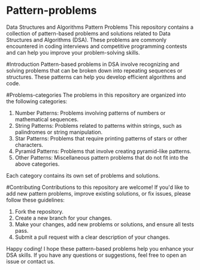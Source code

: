 # Pattern-problems

Data Structures and Algorithms Pattern Problems
This repository contains a collection of pattern-based problems and solutions related to Data Structures and Algorithms (DSA). These problems are commonly encountered in coding interviews and competitive programming contests and can help you improve your problem-solving skills.


#Introduction
Pattern-based problems in DSA involve recognizing and solving problems that can be broken down into repeating sequences or structures. These patterns can help you develop efficient algorithms and code.


#Problems-categories
The problems in this repository are organized into the following categories:

1. Number Patterns: Problems involving patterns of numbers or mathematical sequences.
2. String Patterns: Problems related to patterns within strings, such as palindromes or string manipulation.
3. Star Patterns: Problems that require printing patterns of stars or other characters.
4. Pyramid Patterns: Problems that involve creating pyramid-like patterns.
5. Other Patterns: Miscellaneous pattern problems that do not fit into the above categories.

Each category contains its own set of problems and solutions.


#Contributing
Contributions to this repository are welcome! If you'd like to add new pattern problems, improve existing solutions, or fix issues, please follow these guidelines:

1. Fork the repository.
2. Create a new branch for your changes.
3. Make your changes, add new problems or solutions, and ensure all tests pass.
4. Submit a pull request with a clear description of your changes.


Happy coding! I hope these pattern-based problems help you enhance your DSA skills. If you have any questions or suggestions, feel free to open an issue or contact us.
